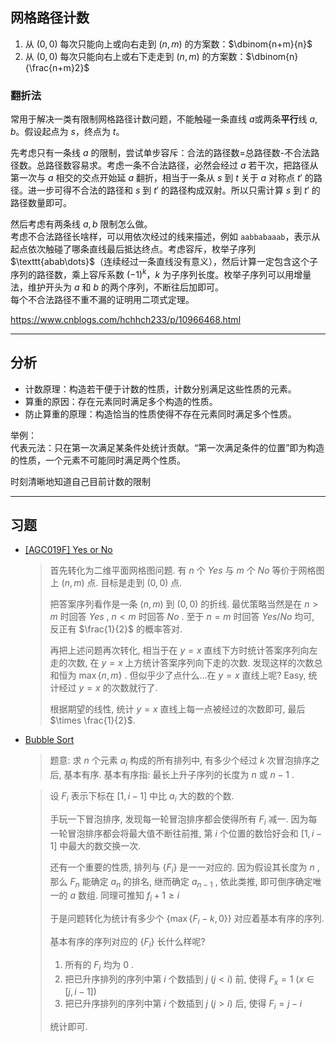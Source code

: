 ## 网格路径计数

1. 从 $(0, 0)$ 每次只能向上或向右走到 $(n, m)$ 的方案数：$\dbinom{n+m}{n}$
2. 从 $(0, 0)$ 每次只能向右上或右下走走到 $(n, m)$ 的方案数：$\dbinom{n}{\frac{n+m}2}$

### 翻折法

常用于解决一类有限制网格路径计数问题，不能触碰一条直线 $a$或两条**平行**线 $a, b$。假设起点为 $s$，终点为 $t$。

先考虑只有一条线 $a$ 的限制，尝试单步容斥：合法的路径数=总路径数-不合法路径数。总路径数容易求。考虑一条不合法路径，必然会经过 $a$ 若干次，把路径从第一次与 $a$ 相交的交点开始延 $a$ 翻折，相当于一条从 $s$ 到 $t$ 关于 $a$ 对称点 $t'$ 的路径。进一步可得不合法的路径和 $s$ 到 $t'$ 的路径构成双射。所以只需计算 $s$ 到 $t'$ 的路径数量即可。

然后考虑有两条线 $a, b$ 限制怎么做。  
考虑不合法路径长啥样，可以用依次经过的线来描述，例如 $\texttt{aabbabaaab}$，表示从起点依次触碰了哪条直线最后抵达终点。考虑容斥，枚举子序列 $\texttt{abab\dots}$（连续经过一条直线没有意义），然后计算一定包含这个子序列的路径数，乘上容斥系数 $(-1)^k$，$k$ 为子序列长度。枚举子序列可以用增量法，维护开头为 $a$ 和 $b$ 的两个序列，不断往后加即可。  
每个不合法路径不重不漏的证明用二项式定理。

https://www.cnblogs.com/hchhch233/p/10966468.html

---

## 分析

* 计数原理：构造若干便于计数的性质，计数分别满足这些性质的元素。
* 算重的原因：存在元素同时满足多个构造的性质。
* 防止算重的原理：构造恰当的性质使得不存在元素同时满足多个性质。

举例：  
代表元法：只在第一次满足某条件处统计贡献。“第一次满足条件的位置”即为构造的性质，一个元素不可能同时满足两个性质。

时刻清晰地知道自己目前计数的限制

---

## 习题

* [[AGC019F] Yes or No](https://www.luogu.com.cn/problem/AT2705)

	> 首先转化为二维平面网格图问题. 有 $n$ 个 $Yes$ 与 $m$ 个 $No$ 等价于网格图上 $(n, m)$ 点. 目标是走到 $(0, 0)$ 点.
	>
	> 把答案序列看作是一条 $(n, m)$ 到 $(0, 0)$ 的折线. 最优策略当然是在 $n > m$ 时回答 $Yes$ , $n < m$ 时回答 $No$ . 至于 $n = m$ 时回答 $Yes/No$ 均可, 反正有 $\frac{1}{2}$ 的概率答对.
	>
	> 再把上述问题再次转化, 相当于在 $y = x$ 直线下方时统计答案序列向左走的次数, 在 $y = x$ 上方统计答案序列向下走的次数. 发现这样的次数总和恒为 $\max \left\{n, m\right\}$ . 但似乎少了点什么...在 $y = x$ 直线上呢? Easy, 统计经过 $y=x$ 的次数就行了.
	>
	> 根据期望的线性, 统计 $y = x$ 直线上每一点被经过的次数即可, 最后 $\times \frac{1}{2}$.
	
* [Bubble Sort](https://codeforces.com/gym/102222/problem/I)

	> 题意: 求 $n$ 个元素 $a_i$ 构成的所有排列中, 有多少个经过 $k$ 次冒泡排序之后, 基本有序. 基本有序指: 最长上升子序列的长度为 $n$ 或 $n−1$ .

	> 设 $F_i$ 表示下标在 $[1, i - 1]$ 中比 $a_i$ 大的数的个数.
	>
	> 手玩一下冒泡排序, 发现每一轮冒泡排序都会使得所有 $F_i$ 减一. 因为每一轮冒泡排序都会将最大值不断往前推, 第 $i$ 个位置的数恰好会和 $[1, i - 1]$ 中最大的数交换一次.
	>
	> 还有一个重要的性质, 排列与 $\left\{F_i\right\}$ 是一一对应的. 因为假设其长度为 $n$ , 那么 $F_n$ 能确定 $a_n$ 的排名, 继而确定 $a_{n-1}$ , 依此类推, 即可倒序确定唯一的 $a$ 数组. 同理可推知 $f_i + 1 \geq i$
	>
	> 于是问题转化为统计有多少个 $\left\{\max \left\{F_i-k, 0\right\}\right\}$ 对应着基本有序的序列.
	>
	> 基本有序的序列对应的 $\left\{F_i\right\}$ 长什么样呢?
	>
	> 1. 所有的 $F_i$ 均为 $0$ .
	> 2. 把已升序排列的序列中第 $i$ 个数插到 $j \ (j < i)$ 前, 使得 $F_x = 1 \ (x \in [j, i - 1])$
	> 3. 把已升序排列的序列中第 $i$ 个数插到 $j \ (j > i)$ 后, 使得 $F_i= j - i$
	>
	> 统计即可.

